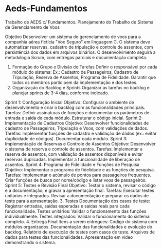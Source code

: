 # Aeds-Fundamentos
Trabalho de AEDS c/ Fundamentos.
Planejamento do Trabalho de Sistema de Gerenciamento de Voos

Objetivo
Desenvolver um sistema de gerenciamento de voos para a companhia aérea fictícia "Voo Seguro" em linguagem C. O sistema deve automatizar reservas, cadastro de tripulação e controle de assentos, com persistência dos dados em arquivos binários. O desenvolvimento seguirá a metodologia Scrum, com entregas parciais e documentação completa.

1. Formação do Grupo e Divisão de Tarefas
Definir o responsável por cada módulo do sistema:
Ex.: Cadastro de Passageiros, Cadastro de Tripulação, Reserva de Assentos, Programa de Fidelidade.
Garantir que todos os membros participem da implementação e dos testes.
2. Organização do Backlog e Sprints
Organizar as tarefas no backlog e planejar sprints de 3-4 dias, conforme indicado.

Sprint 1: Configuração Inicial
Objetivo: Configurar o ambiente de desenvolvimento e criar o backlog com as funcionalidades principais.
Tarefas:
Definir assinaturas de funções e documentar os parâmetros de entrada e saída de cada módulo.
Estruturar o código inicial.
Sprint 2: Implementação de Cadastros
Objetivo: Desenvolver funcionalidades de cadastro de Passageiros, Tripulação e Voos, com validações de dados.
Tarefas:
Implementar funções de cadastro e validação de dados (ex.: evitar duplicidade de códigos).
Documentar cada módulo.
Sprint 3: Implementação de Reservas e Controle de Assentos
Objetivo: Desenvolver o sistema de reserva e controle de assentos.
Tarefas:
Implementar a reserva de assentos, com validação de assentos disponíveis e evitar reservas duplicadas.
Implementar a funcionalidade de liberação de assentos.
Sprint 4: Programa de Fidelidade e Funções de Pesquisa
Objetivo: Implementar o programa de fidelidade e as funções de pesquisa.
Tarefas:
Implementar o acúmulo de pontos para passageiros frequentes.
Criar funções de busca por nome/código e listar voos de passageiros.
Sprint 5: Testes e Revisão Final
Objetivo: Testar o sistema, revisar o código e a documentação, e gravar a apresentação final.
Tarefas:
Executar testes unitários e integrados.
Revisar a documentação e preparar os dados de teste para a apresentação.
3. Testes
Documentação dos casos de teste: Registrar entradas, saídas esperadas e saídas reais para cada funcionalidade.
Testes unitários: Validar o funcionamento das funções individualmente.
Testes integrados: Validar o funcionamento do sistema completo.
4. Entrega Final
Itens a serem entregues:
Código do sistema com módulos organizados.
Documentação das funcionalidades e evolução do backlog.
Relatório de execução de testes com casos de teste.
Arquivos de dados para testes das funcionalidades.
Apresentação em vídeo demonstrando o sistema.

